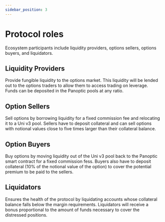 ```yaml
---
sidebar_position: 3
---
```


# Protocol roles
Ecosystem participants include liquidity providers, options sellers, options buyers, and liquidators.

## Liquidity Providers
Provide fungible liquidity to the options market. 
This liquidity will be lended out to the options traders to allow them to access trading on leverage. 
Funds can be deposited in the Panoptic pools at any ratio.

## Option Sellers
Sell options by borrowing liquidity for a fixed commission fee and relocating it to a Uni v3 pool. 
Sellers have to deposit collateral and can sell options with notional values close to five times larger than their collateral balance.

## Option Buyers
Buy options by moving liquidity out of the Uni v3 pool back to the Panoptic smart contract for a fixed commission fess. 
Buyers also have to deposit collateral (10% of the notional value of the option) to cover the potential premium to be paid to the sellers.

## Liquidators
Ensures the health of the protocol by liquidating accounts whose collateral balance falls below the margin requirements.
Liquidators will receive a bonus proportional to the amount of funds necessary to cover the distressed positions. 
